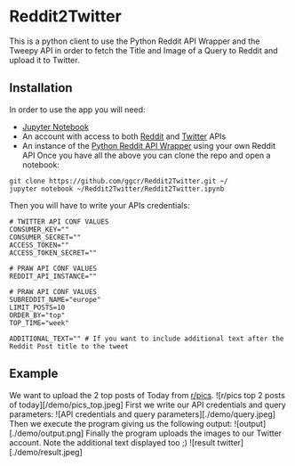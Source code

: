 # Reddit2Twitter
This is a python client to use the Python Reddit API Wrapper and the Tweepy API in order to fetch the Title and Image of a Query to Reddit and upload it to Twitter.

## Installation
In order to use the app you will need:
- [Jupyter Notebook](https://jupyter.org/)
- An account with access to both [Reddit](https://github.com/reddit-archive/reddit/wiki/API) and [Twitter](https://developer.twitter.com/en/docs/twitter-api) APIs
- An instance of the [Python Reddit API Wrapper](https://praw.readthedocs.io/en/latest/getting_started/installation.html) using your own Reddit API
Once you have all the above you can clone the repo and open a notebook:
```
git clone https://github.com/ggcr/Reddit2Twitter.git ~/
jupyter notebook ~/Reddit2Twitter/Reddit2Twitter.ipynb
```
Then you will have to write your APIs credentials:
```
# TWITTER API CONF VALUES
CONSUMER_KEY=""
CONSUMER_SECRET=""
ACCESS_TOKEN=""
ACCESS_TOKEN_SECRET=""

# PRAW API CONF VALUES
REDDIT_API_INSTANCE=""

# PRAW API CONF VALUES
SUBREDDIT_NAME="europe"
LIMIT_POSTS=10
ORDER_BY="top"
TOP_TIME="week"

ADDITIONAL_TEXT="" # If you want to include additional text after the Reddit Post title to the tweet 
```

## Example
We want to upload the 2 top posts of Today from [r/pics](https://www.reddit.com/r/pics).
![r/pics top 2 posts of today][/demo/pics_top.jpeg]
First we write our API credentials and query parameters:
![API credentials and query parameters][./demo/query.jpeg]
Then we execute the program giving us the following output:
![output][./demo/output.png]
Finally the program uploads the images to our Twitter account. Note the additional text displayed too ;)
![result twitter][./demo/result.jpeg]